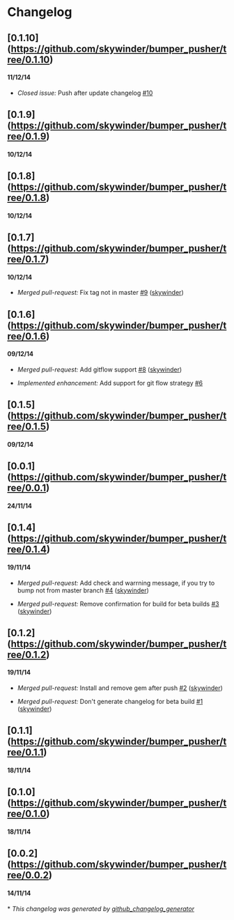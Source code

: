 # Changelog

## [0.1.10] (https://github.com/skywinder/bumper_pusher/tree/0.1.10)
#### 11/12/14
- *Closed issue:* Push after update changelog [\#10](https://github.com/skywinder/bumper_pusher/issues/10)

## [0.1.9] (https://github.com/skywinder/bumper_pusher/tree/0.1.9)
#### 10/12/14
## [0.1.8] (https://github.com/skywinder/bumper_pusher/tree/0.1.8)
#### 10/12/14
## [0.1.7] (https://github.com/skywinder/bumper_pusher/tree/0.1.7)
#### 10/12/14
- *Merged pull-request:* Fix tag not in master [\#9](https://github.com/skywinder/bumper_pusher/pull/9) ([skywinder](https://github.com/skywinder))

## [0.1.6] (https://github.com/skywinder/bumper_pusher/tree/0.1.6)
#### 09/12/14
- *Merged pull-request:* Add gitflow support [\#8](https://github.com/skywinder/bumper_pusher/pull/8) ([skywinder](https://github.com/skywinder))

- *Implemented enhancement:* Add support for git flow strategy [\#6](https://github.com/skywinder/bumper_pusher/issues/6)

## [0.1.5] (https://github.com/skywinder/bumper_pusher/tree/0.1.5)
#### 09/12/14
## [0.0.1] (https://github.com/skywinder/bumper_pusher/tree/0.0.1)
#### 24/11/14
## [0.1.4] (https://github.com/skywinder/bumper_pusher/tree/0.1.4)
#### 19/11/14
- *Merged pull-request:* Add check and warrning message, if you try to bump not from master branch [\#4](https://github.com/skywinder/bumper_pusher/pull/4) ([skywinder](https://github.com/skywinder))

- *Merged pull-request:* Remove confirmation for build for beta builds [\#3](https://github.com/skywinder/bumper_pusher/pull/3) ([skywinder](https://github.com/skywinder))

## [0.1.2] (https://github.com/skywinder/bumper_pusher/tree/0.1.2)
#### 19/11/14
- *Merged pull-request:* Install and remove gem after push [\#2](https://github.com/skywinder/bumper_pusher/pull/2) ([skywinder](https://github.com/skywinder))

- *Merged pull-request:* Don't generate changelog for beta build [\#1](https://github.com/skywinder/bumper_pusher/pull/1) ([skywinder](https://github.com/skywinder))

## [0.1.1] (https://github.com/skywinder/bumper_pusher/tree/0.1.1)
#### 18/11/14
## [0.1.0] (https://github.com/skywinder/bumper_pusher/tree/0.1.0)
#### 18/11/14
## [0.0.2] (https://github.com/skywinder/bumper_pusher/tree/0.0.2)
#### 14/11/14


\* *This changelog was generated by [github_changelog_generator](https://github.com/skywinder/Github-Changelog-Generator)*